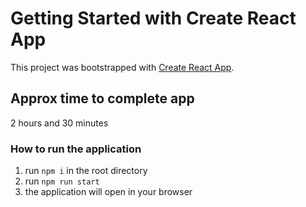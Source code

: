 # Getting Started with Create React App

This project was bootstrapped with [Create React App](https://github.com/facebook/create-react-app).

## Approx time to complete app

2 hours and 30 minutes

### How to run the application

1. run `npm i` in the root directory
2. run `npm run start`
3. the application will open in your browser
